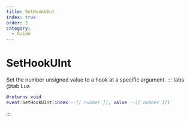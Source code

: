 ```yaml
---
title: SetHookUInt
index: true
order: 2
category:
  - Guide
---
```


# SetHookUInt
Set the number unsigned value to a hook at a specific argument.
::: tabs
@tab Lua
```lua
@returns void
event:SetHookUInt(index --[[ number ]], value --[[ number ]])
```

:::